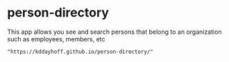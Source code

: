 # person-directory
This app allows you see and search persons that belong to an organization such as employees, members, etc

    "https://kddayhoff.github.io/person-directory/"
  
